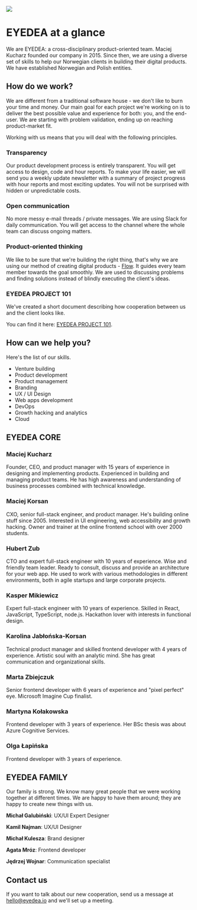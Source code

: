 ![](https://eyedea.io/img/eyedea_og_img.png)

# EYEDEA at a glance 

We are EYEDEA: a cross-disciplinary product-oriented team. Maciej Kucharz founded our company in 2015. Since then, we are using a diverse set of skills to help our Norwegian clients in building their digital products. We have established Norwegian and Polish entities.

## How do we work?

We are different from a traditional software house - we don't like to burn your time and money. Our main goal for each project we're working on is to deliver the best possible value and experience for both: you, and the end-user. We are starting with problem validation, ending up on reaching product-market fit. 

Working with us means that you will deal with the following principles.

### Transparency

Our product development process is entirely transparent. You will get access to design, code and hour reports. To make your life easier, we will send you a weekly update newsletter with a summary of project progress with hour reports and most exciting updates. You will not be surprised with hidden or unpredictable costs.

### Open communication 

No more messy e-mail threads / private messages. We are using Slack for daily communication. You will get access to the channel where the whole team can discuss ongoing matters.

### Product-oriented thinking

We like to be sure that we're building the right thing, that's why we are using our method of creating digital products - [Flow](http://flowplatform.io). It guides every team member towards the goal smoothly. We are used to discussing problems and finding solutions instead of blindly executing the client's ideas. 

### EYEDEA PROJECT 101

We've created a short document describing how cooperation between us and the client looks like. 

You can find it here: [EYEDEA PROJECT 101](https://eyedea-io.github.io/project-101/).


## How can we help you?

Here's the list of our skills.

- Venture building
- Product development 
- Product management
- Branding
- UX / UI Design
- Web apps development
- DevOps
- Growth hacking and analytics
- Cloud

## EYEDEA CORE

### Maciej Kucharz
Founder, CEO, and product manager with 15 years of experience in designing and implementing products. Experienced in building and managing product teams. He has high awareness and understanding of business processes combined with technical knowledge.

### Maciej Korsan
CXO, senior full-stack engineer, and product manager. He's building online stuff since 2005. Interested in UI engineering, web accessibility and growth hacking. Owner and trainer at the online frontend school with over 2000 students.


### Hubert Zub
CTO and expert full-stack engineer with 10 years of experience. Wise and friendly team leader. Ready to consult, discuss and provide an architecture for your web app. He used to work with various methodologies in different environments, both in agile startups and large corporate projects. 


### Kasper Mikiewicz
Expert full-stack engineer with 10 years of experience. Skilled in React, JavaScript, TypeScript, node.js. Hackathon lover with interests in functional design.


### Karolina Jabłońska-Korsan
Technical product manager and skilled frontend developer with 4 years of experience. Artistic soul with an analytic mind. She has great communication and organizational skills. 


### Marta Zbiejczuk
Senior frontend developer with 6 years of experience and "pixel perfect" eye. Microsoft Imagine Cup finalist.

### Martyna Kołakowska
Frontend developer with 3 years of experience. Her BSc thesis was about Azure Cognitive Services.

### Olga Łapińska
Frontend developer with 3 years of experience. 



## EYEDEA FAMILY

Our family is strong. We know many great people that we were working together at different times. We are happy to have them around; they are happy to create new things with us.

**Michał Galubiński**: UX/UI Expert Designer

**Kamil Najman**: UX/UI Designer

**Michał Kulesza**: Brand designer

**Agata Mróz**: Frontend developer

**Jędrzej Wojnar**: Communication specialist


## Contact us

If you want to talk about our new cooperation, send us a message at hello@eyedea.io and we'll set up a meeting.
